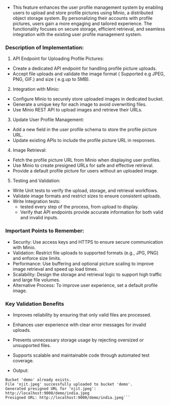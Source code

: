 - This feature enhances the user profile management system by enabling users to upload and store profile pictures using Minio, a distributed object storage system. By personalizing their accounts with profile pictures, users gain a more engaging and tailored experience. The functionality focuses on secure storage, efficient retrieval, and seamless integration with the existing user profile management system.

### Description of Implementation:
1. API Endpoint for Uploading Profile Pictures:
- Create a dedicated API endpoint for handling profile picture uploads.
- Accept file uploads and validate the image format ( Supported e.g JPEG, PNG, GIF.) and size ( e.g.up to 5MB).

2. Integration with Minio:
- Configure Minio to securely store uploaded images in dedicated bucket.
- Generate a unique key for each image to avoid overwriting files.
- Use Minio REST API to upload images and retrieve their URLs.

3. Update User Profile Management:
- Add a new field in the user profile schema to store the profile picture URL.
- Update existing APIs to include the profile picture URL in responses.

4. Image Retrieval:
- Fetch the profile picture URL from Minio when displaying user profiles.
- Use Minio to create presigned URLs for safe and effective retrieval.
- Provide a default profile picture for users without an uploaded image.

5. Testing and Validation:
- Write Unit tests to verify the upload, storage, and retrieval workflows.
- Validate image formats and restrict sizes to ensure consistent uploads.
- Write Integration tests:
  - tested every step of the process, from upload to display.
  - Verify that API endpoints provide accurate information for both valid and invalid inputs.

### Important Points to Remember: 
- Security: Use access keys and HTTPS to ensure secure communication with Minio.
- Validation: Restrict file uploads to supported formats (e.g., JPG, PNG) and enforce size limits.
- Performance: Use buffering and optional picture scaling to improve image retrieval and speed up load times.
- Scalability: Design the storage and retrieval logic to support high traffic and large file volumes.
- Alternative Process: To improve user experience, set a default profile image.

### Key Validation Benefits
- Improves reliability by ensuring that only valid files are processed.
- Enhances user experience with clear error messages for invalid uploads.
- Prevents unnecessary storage usage by rejecting oversized or unsupported files.
- Supports scalable and maintainable code through automated test coverage.

- Output:
```WARN[0000] /home/hpatel/API/IS601_final_user_management/docker-compose.yml: the attribute 'version' is obsolete, it will be ignored, please remove it to avoid potential confusion 
Bucket 'demo' already exists.
File 'njit.jpeg' successfully uploaded to bucket 'demo'.
Generated presigned URL for 'njit.jpeg': http://localhost:9000/demo/india.jpeg
Presigned URL: http://localhost:9000/demo/india.jpeg```





